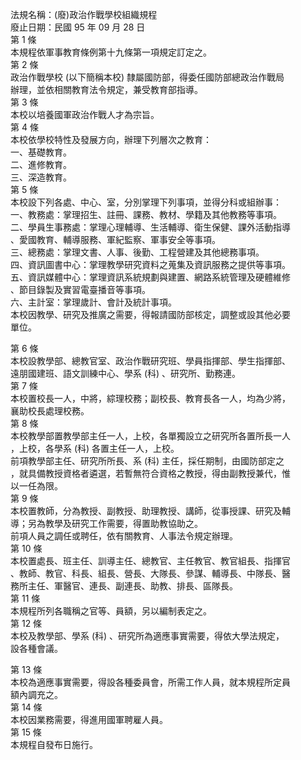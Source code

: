 法規名稱：(廢)政治作戰學校組織規程  
廢止日期：民國 95 年 09 月 28 日  
第 1 條  
本規程依軍事教育條例第十九條第一項規定訂定之。  
第 2 條  
政治作戰學校 (以下簡稱本校) 隸屬國防部，得委任國防部總政治作戰局  
辦理，並依相關教育法令規定，兼受教育部指導。  
第 3 條  
本校以培養國軍政治作戰人才為宗旨。  
第 4 條  
本校依學校特性及發展方向，辦理下列層次之教育：  
一、基礎教育。  
二、進修教育。  
三、深造教育。  
第 5 條  
本校設下列各處、中心、室，分別掌理下列事項，並得分科或組辦事：  
一、教務處：掌理招生、註冊、課務、教材、學籍及其他教務等事項。  
二、學員生事務處：掌理心理輔導、生活輔導、衛生保健、課外活動指導  
、愛國教育、輔導服務、軍紀監察、軍事安全等事項。  
三、總務處：掌理文書、人事、後勤、工程營建及其他總務事項。  
四、資訊圖書中心：掌理教學研究資料之蒐集及資訊服務之提供等事項。  
五、資訊媒體中心：掌理資訊系統規劃與建置、網路系統管理及硬體維修  
、節目錄製及實習電臺播音等事項。  
六、主計室：掌理歲計、會計及統計事項。  
本校因教學、研究及推廣之需要，得報請國防部核定，調整或設其他必要  
單位。  


第 6 條  
本校設教學部、總教官室、政治作戰研究班、學員指揮部、學生指揮部、  
遠朋國建班、語文訓練中心、學系 (科) 、研究所、勤務連。  
第 7 條  
本校置校長一人，中將，綜理校務；副校長、教育長各一人，均為少將，  
襄助校長處理校務。  
第 8 條  
本校教學部置教學部主任一人，上校，各單獨設立之研究所各置所長一人  
，上校，各學系 (科) 各置主任一人，上校。  
前項教學部主任、研究所所長、系 (科) 主任，採任期制，由國防部定之  
，就具備教授資格者遴選，若暫無符合資格之教授，得由副教授兼代，惟  
以一任為限。  
第 9 條  
本校置教師，分為教授、副教授、助理教授、講師，從事授課、研究及輔  
導；另為教學及研究工作需要，得置助教協助之。  
前項人員之調任或聘任，依有關教育、人事法令規定辦理。  
第 10 條  
本校置處長、班主任、訓導主任、總教官、主任教官、教官組長、指揮官  
、教師、教官、科長、組長、營長、大隊長、參謀、輔導長、中隊長、醫  
務所主任、軍醫官、連長、副連長、助教、排長、區隊長。  
第 11 條  
本規程所列各職稱之官等、員額，另以編制表定之。  
第 12 條  
本校及教學部、學系 (科) 、研究所為適應事實需要，得依大學法規定，  
設各種會議。  


第 13 條  
本校為適應事實需要，得設各種委員會，所需工作人員，就本規程所定員  
額內調充之。  
第 14 條  
本校因業務需要，得進用國軍聘雇人員。  
第 15 條  
本規程自發布日施行。  


